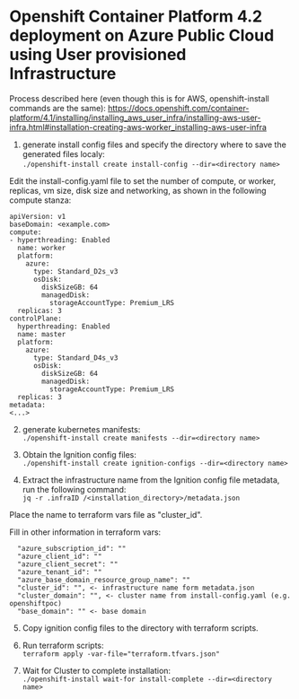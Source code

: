 # Openshift Container Platform 4.2 deployment on Azure Public Cloud using User provisioned Infrastructure

Process described here (even though this is for AWS, openshift-install commands are the same):
https://docs.openshift.com/container-platform/4.1/installing/installing_aws_user_infra/installing-aws-user-infra.html#installation-creating-aws-worker_installing-aws-user-infra

1. generate install config files and specify the directory where to save the generated files localy:<br>
 `./openshift-install create install-config --dir=<directory name>`
  
Edit the install-config.yaml file to set the number of compute, or worker, replicas, vm size, disk size and networking, as shown in the following compute stanza:

```
apiVersion: v1
baseDomain: <example.com>
compute:
- hyperthreading: Enabled
  name: worker
  platform:
    azure:
      type: Standard_D2s_v3
      osDisk:
        diskSizeGB: 64
        managedDisk:
          storageAccountType: Premium_LRS  
  replicas: 3
controlPlane:
  hyperthreading: Enabled
  name: master
  platform:
    azure:
      type: Standard_D4s_v3
      osDisk:
        diskSizeGB: 64
        managedDisk:
          storageAccountType: Premium_LRS
  replicas: 3
metadata:
<...>
```

2. generate kubernetes manifests:<br>
`./openshift-install create manifests --dir=<directory name>`

3. Obtain the Ignition config files:<br>
`./openshift-install create ignition-configs --dir=<directory name>`

4. Extract the infrastructure name from the Ignition config file metadata, run the following command:<br>
`jq -r .infraID /<installation_directory>/metadata.json`

Place the name to terraform vars file as "cluster_id".<br>

Fill in other information in terraform vars:
```
  "azure_subscription_id": ""
  "azure_client_id": ""
  "azure_client_secret": ""
  "azure_tenant_id": ""
  "azure_base_domain_resource_group_name": ""
  "cluster_id": "", <- infrastructure name form metadata.json
  "cluster_domain": "", <- cluster name from install-config.yaml (e.g. openshiftpoc)
  "base_domain": "" <- base domain
```

5. Copy ignition config files to the directory with terraform scripts.<br>

6. Run terraform scripts:<br>
`terraform apply -var-file="terraform.tfvars.json"`

6. Wait for Cluster to complete installation:<br>
`./openshift-install wait-for install-complete --dir=<directory name>`
